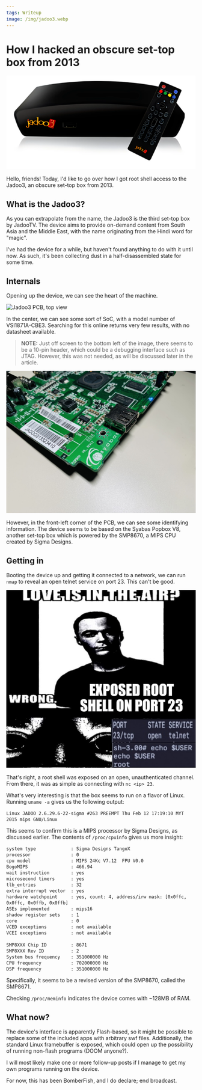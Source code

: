 ```yaml
---
tags: Writeup
image: /img/jadoo3.webp
---
```


# How I hacked an obscure set-top box from 2013

![Jadoo3](/img/jadoo3.webp)

Hello, friends! Today, I'd like to go over how I got root shell access to the Jadoo3, an obscure set-top box from 2013.

## What is the Jadoo3?

As you can extrapolate from the name, the Jadoo3 is the third set-top box by JadooTV. The device aims to provide on-demand content from South Asia and the Middle East, with the name originating from the Hindi word for "magic".

I've had the device for a while, but haven't found anything to do with it until now. As such, it's been collecting dust in a half-disassembled state for some time.

## Internals

Opening up the device, we can see the heart of the machine.

![Jadoo3 PCB, top view](/img/jadoo3-pcb-1.webp)

In the center, we can see some sort of SoC, with a model number of VSI1871A-CBE3. Searching for this online returns very few results, with no datasheet available.

> **NOTE:** Just off screen to the bottom left of the image, there seems to be a 10-pin header, which could be a debugging interface such as JTAG. However, this was not needed, as will be discussed later in the article.

![Jadoo3 PCB, front-left view](/img/jadoo3-pcb-2.JPEG)

However, in the front-left corner of the PCB, we can see some identifying information. The device seems to be based on the Syabas Popbox V8, another set-top box which is powered by the SMP8670, a MIPS CPU created by Sigma Designs.

## Getting in

Booting the device up and getting it connected to a network, we can run `nmap` to reveal an open telnet service on port 23. This can't be good.

![Love is in the air? Wrong. Exposed root shell on port 23](/img/love-in-the-air.jpg)

That's right, a root shell was exposed on an open, unauthenticated channel. From there, it was as simple as connecting with `nc <ip> 23`.

What's very interesting is that the box seems to run on a flavor of Linux. Running `uname -a` gives us the following output:

```
Linux JADOO 2.6.29.6-22-sigma #263 PREEMPT Thu Feb 12 17:19:10 MYT 2015 mips GNU/Linux
```

This seems to confirm this is a MIPS processor by Sigma Designs, as discussed earlier. The contents of `/proc/cpuinfo` gives us more insight:

```
system type             : Sigma Designs TangoX
processor               : 0
cpu model               : MIPS 24Kc V7.12  FPU V0.0
BogoMIPS                : 466.94
wait instruction        : yes
microsecond timers      : yes
tlb_entries             : 32
extra interrupt vector  : yes
hardware watchpoint     : yes, count: 4, address/irw mask: [0x0ffc, 0x0ffc, 0x0ffb, 0x0ffb]
ASEs implemented        : mips16
shadow register sets    : 1
core                    : 0
VCED exceptions         : not available
VCEI exceptions         : not available

SMP8XXX Chip ID         : 8671
SMP8XXX Rev ID          : 2
System bus frequency    : 351000000 Hz
CPU frequency           : 702000000 Hz
DSP frequency           : 351000000 Hz
```

Specifically, it seems to be a revised version of the SMP8670, called the SMP8671.

Checking `/proc/meminfo` indicates the device comes with ~128MB of RAM.

## What now?

The device's interface is apparently Flash-based, so it might be possible to replace some of the included apps with arbitrary swf files. Additionally, the standard Linux framebuffer is exposed, which could open up the possibility of running non-flash programs (DOOM anyone?).

I will most likely make one or more follow-up posts if I manage to get my own programs running on the device.

For now, this has been BomberFish, and I do declare; end broadcast.